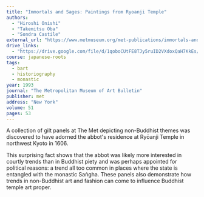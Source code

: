 ```yaml
---
title: "Immortals and Sages: Paintings from Ryoanji Temple"
authors:
  - "Hiroshi Onishi"
  - "Takemitsu Oba"
  - "Sondra Castile"
external_url: "https://www.metmuseum.org/met-publications/immortals-and-sages-the-metropolitan-museum-of-art-bulletin-v-51-no-1-summer-1993"
drive_links:
  - "https://drive.google.com/file/d/1qoboCUtFE8TJy5ruID2VXdoxQaH7KkEs/view?usp=sharing"
course: japanese-roots
tags:
  - bart
  - historiography
  - monastic
year: 1993
journal: "The Metropolitan Museum of Art Bulletin"
publisher: met
address: "New York"
volume: 51
pages: 53
---
```


A collection of gilt panels at The Met depicting non-Buddhist themes was discovered to have adorned the abbot's residence at Ryōanji Temple in northwest Kyoto in 1606.

This surprising fact shows that the abbot was likely more interested in courtly trends than in Buddhist piety and was perhaps appointed for political reasons: a trend all too common in places where the state is entangled with the monastic Saṅgha.
These panels also demonstrate how trends in non-Buddhist art and fashion can come to influence Buddhist temple art proper.
